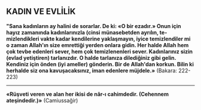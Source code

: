 ## KADIN VE EVLİLİK

**"Sana kadınların ay halini de sorarlar. De ki: «O bir ezadır.» Onun için hayız zamanında kadınlarınızla (cinsi münasebetden ayrılın, te­mizlendikleri vakte kadar kendilerine yaklaşma­yın, iyice temizlendiler mi o zaman Allah'ın si­ze emrettiği yerden onlara gidin. Her halde Al­lah hem çok tevbe edenleri sever, hem çok te­mizlenenleri sever. Kadınlarınız sizin (evlad ye­tiştiren) tarlanızdır. O halde tarlanıza dilediğiniz gibi gelin. Kendiniz için önden (iyi ameller) gönderin. Bir de Allah'dan korkun. Bilin ki herhalde siz ona kavuşacaksınız, iman edenlere müjdele.»** (Bakara: 222-223)

<hr>

**«Rüşveti veren ve alan her ikisi de nâr-ı cahimdedir. (Cehennem ateşindedir.)»**
(Camiussağir)
